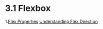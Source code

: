 # 3.1 Flexbox

1.[Flex Properties](https://facebook.github.io/react-native/docs/flexbox.html#content)
[Understanding Flex Direction](http://www.standardista.com/understanding-flex-direction/)

